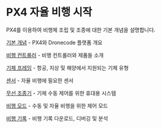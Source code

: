 # PX4 자율 비행 시작

PX4를 이용하여 비행체 조립 및 조종에 대한 기본 개념을 설명합니다.

[기본 개념](../getting_started/px4_basic_concepts.md) - PX4와 Dronecode 플랫폼 개요

[비행 컨트롤러](../getting_started/flight_controller_selection.md) - 비행 컨트롤러와 제품들 소개

[기체 프레임](../getting_started/frame_selection.md) - 항공, 지상 및 해양에서 지원되는 기체 유형

[센서](../getting_started/sensor_selection.md) - 자율 비행에 필요한 센서

[무선 조종기](../getting_started/rc_transmitter_receiver.md) - 기체 수동 제어를 위한 휴대용 시스템

[비행 모드](../getting_started/flight_modes.md) - 수동 및 자율 비행을 위한 제어 모드

[비행 기록](../getting_started/flight_reporting.md) - 비행 기록 다운로드, 디버깅 및 분석